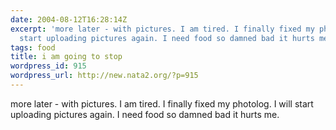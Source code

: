 ```yaml
---
date: 2004-08-12T16:28:14Z
excerpt: 'more later - with pictures. I am tired. I finally fixed my photolog. I will
  start uploading pictures again. I need food so damned bad it hurts me. '
tags: food
title: i am going to stop
wordpress_id: 915
wordpress_url: http://new.nata2.org/?p=915
---
```


more later - with pictures. I am tired. I finally fixed my photolog. I will start uploading pictures again. I need food so damned bad it hurts me. 
